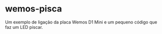 # wemos-pisca

Um exemplo de ligação da placa Wemos D1 Mini e um pequeno código que faz um LED piscar.
